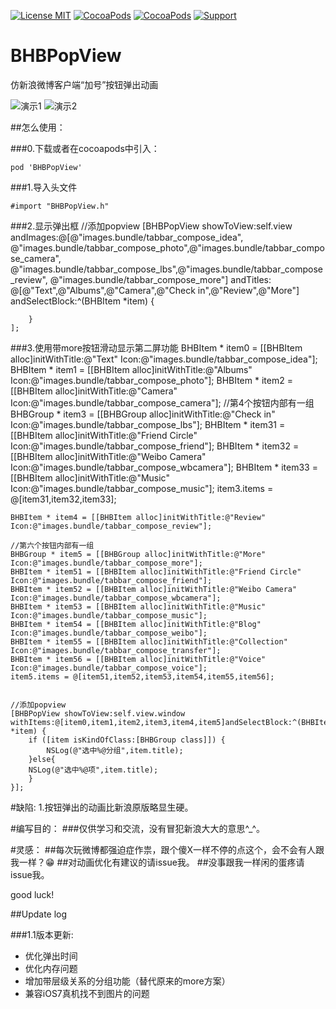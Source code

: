 [![License MIT](https://img.shields.io/badge/license-MIT-green.svg?style=flat)](https://raw.githubusercontent.com/bb-coder/BHBPopView/master/LICENSE)
[![CocoaPods](https://img.shields.io/cocoapods/v/BHBPopView.svg?style=flat)](http://cocoapods.org/?q=BHBPopView)
[![CocoaPods](https://img.shields.io/cocoapods/p/BHBPopView.svg?style=flat)](http://cocoapods.org/?q=BHBPopView)
[![Support](https://img.shields.io/badge/support-iOS%207%2B%20-blue.svg?style=flat)](https://www.apple.com/nl/ios/)

# BHBPopView
仿新浪微博客户端“加号”按钮弹出动画

![演示1](http://7xkdhe.com1.z0.glb.clouddn.com/sinaAnimation1.gif)
![演示2](http://7xkdhe.com1.z0.glb.clouddn.com/sinaAnimation2.gif)


##怎么使用：

###0.下载或者在cocoapods中引入：

    pod 'BHBPopView'

###1.导入头文件

    #import "BHBPopView.h"

###2.显示弹出框
    //添加popview
    [BHBPopView showToView:self.view 
        andImages:@[@"images.bundle/tabbar_compose_idea",
          @"images.bundle/tabbar_compose_photo",@"images.bundle/tabbar_compose_camera",
          @"images.bundle/tabbar_compose_lbs",@"images.bundle/tabbar_compose_review",
          @"images.bundle/tabbar_compose_more"] 
        andTitles:
          @[@"Text",@"Albums",@"Camera",@"Check in",@"Review",@"More"] 
        andSelectBlock:^(BHBItem *item) {
        
        }
    ];

###3.使用带more按钮滑动显示第二屏功能
     BHBItem * item0 = [[BHBItem alloc]initWithTitle:@"Text" Icon:@"images.bundle/tabbar_compose_idea"];
    BHBItem * item1 = [[BHBItem alloc]initWithTitle:@"Albums" Icon:@"images.bundle/tabbar_compose_photo"];
    BHBItem * item2 = [[BHBItem alloc]initWithTitle:@"Camera" Icon:@"images.bundle/tabbar_compose_camera"];
    //第4个按钮内部有一组
    BHBGroup * item3 = [[BHBGroup alloc]initWithTitle:@"Check in" Icon:@"images.bundle/tabbar_compose_lbs"];
    BHBItem * item31 = [[BHBItem alloc]initWithTitle:@"Friend Circle" Icon:@"images.bundle/tabbar_compose_friend"];
    BHBItem * item32 = [[BHBItem alloc]initWithTitle:@"Weibo Camera" Icon:@"images.bundle/tabbar_compose_wbcamera"];
    BHBItem * item33 = [[BHBItem alloc]initWithTitle:@"Music" Icon:@"images.bundle/tabbar_compose_music"];
    item3.items = @[item31,item32,item33];
    
    BHBItem * item4 = [[BHBItem alloc]initWithTitle:@"Review" Icon:@"images.bundle/tabbar_compose_review"];
    
    //第六个按钮内部有一组
    BHBGroup * item5 = [[BHBGroup alloc]initWithTitle:@"More" Icon:@"images.bundle/tabbar_compose_more"];
    BHBItem * item51 = [[BHBItem alloc]initWithTitle:@"Friend Circle" Icon:@"images.bundle/tabbar_compose_friend"];
    BHBItem * item52 = [[BHBItem alloc]initWithTitle:@"Weibo Camera" Icon:@"images.bundle/tabbar_compose_wbcamera"];
    BHBItem * item53 = [[BHBItem alloc]initWithTitle:@"Music" Icon:@"images.bundle/tabbar_compose_music"];
    BHBItem * item54 = [[BHBItem alloc]initWithTitle:@"Blog" Icon:@"images.bundle/tabbar_compose_weibo"];
    BHBItem * item55 = [[BHBItem alloc]initWithTitle:@"Collection" Icon:@"images.bundle/tabbar_compose_transfer"];
    BHBItem * item56 = [[BHBItem alloc]initWithTitle:@"Voice" Icon:@"images.bundle/tabbar_compose_voice"];
    item5.items = @[item51,item52,item53,item54,item55,item56];

    
    //添加popview
    [BHBPopView showToView:self.view.window withItems:@[item0,item1,item2,item3,item4,item5]andSelectBlock:^(BHBItem *item) {
        if ([item isKindOfClass:[BHBGroup class]]) {
            NSLog(@"选中%@分组",item.title);
        }else{
        NSLog(@"选中%@项",item.title);
        }
    }];
    
    
#缺陷:
1.按钮弹出的动画比新浪原版略显生硬。

#编写目的：
###仅供学习和交流，没有冒犯新浪大大的意思^_^。

#灵感：
##每次玩微博都强迫症作祟，跟个傻X一样不停的点这个，会不会有人跟我一样？😁
##对动画优化有建议的请issue我。
##没事跟我一样闲的蛋疼请issue我。

good luck!

##Update log  

###1.1版本更新:  
 - 优化弹出时间  
 - 优化内存问题  
 - 增加带层级关系的分组功能（替代原来的more方案）
 - 兼容iOS7真机找不到图片的问题
